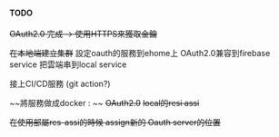 



#### TODO
~~OAuth2.0 完成 -> 使用HTTPS來獲取金鑰~~

~~在本地端建立集群~~
設定oauth的服務到ehome上
OAuth2.0兼容到firebase service
把雲端串到local service

接上CI/CD服務 (git action?)


~~將服務做成docker : ~~
~~OAuth2.0~~
~~local的resi assi~~

~~在使用部屬res-assi的時候 assign新的 Oauth server的位置~~